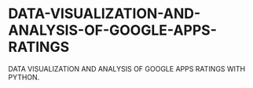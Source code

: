 # DATA-VISUALIZATION-AND-ANALYSIS-OF-GOOGLE-APPS-RATINGS
DATA VISUALIZATION AND ANALYSIS OF GOOGLE APPS RATINGS WITH PYTHON.
